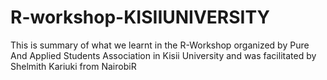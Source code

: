 # R-workshop-KISIIUNIVERSITY
This is summary of what we learnt in the R-Workshop organized by Pure And Applied Students Association in Kisii University and was facilitated by Shelmith Kariuki from NairobiR
